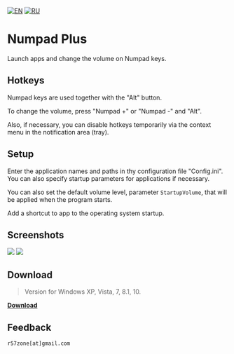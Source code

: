 [![EN](https://user-images.githubusercontent.com/9499881/33184537-7be87e86-d096-11e7-89bb-f3286f752bc6.png)](https://github.com/r57zone/Numpad-Plus/) 
[![RU](https://user-images.githubusercontent.com/9499881/27683795-5b0fbac6-5cd8-11e7-929c-057833e01fb1.png)](https://github.com/r57zone/Numpad-Plus/blob/master/README.RU.md) 
# Numpad Plus
Launch apps and change the volume on Numpad keys.

## Hotkeys
Numpad keys are used together with the "Alt" button.



To change the volume, press "Numpad +" or "Numpad -" and "Alt".



Also, if necessary, you can disable hotkeys temporarily via the context menu in the notification area (tray).

## Setup
Enter the application names and paths in thу configuration file "Config.ini". You can also specify startup parameters for applications if necessary.



You can also set the default volume level, parameter `StartupVolume`, that will be applied when the program starts.



Add a shortcut to app to the operating system startup.

## Screenshots
![](https://user-images.githubusercontent.com/9499881/81509130-987cc280-9319-11ea-90d1-fca3649899d6.PNG)
![](https://user-images.githubusercontent.com/9499881/81509116-83079880-9319-11ea-94b6-6deff09a2ba2.PNG)

## Download
>Version for Windows XP, Vista, 7, 8.1, 10.

**[Download](https://github.com/r57zone/Numpad-Plus/releases)**
## Feedback
`r57zone[at]gmail.com`